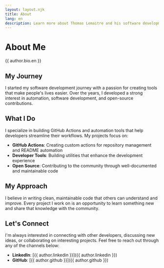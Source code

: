```yaml
---
layout: layout.njk
title: About
lang: en
description: Learn more about Thomas Lemaitre and his software development journey
---
```


# About Me

<div class="about-content">

{{ author.bio.en }}

## My Journey

I started my software development journey with a passion for creating tools that make people's lives easier. Over the years, I developed a strong interest in automation, software development, and open-source contributions.

## What I Do

I specialize in building GitHub Actions and automation tools that help developers streamline their workflows. My projects focus on:

- **GitHub Actions**: Creating custom actions for repository management and README automation
- **Developer Tools**: Building utilities that enhance the development experience
- **Open Source**: Contributing to the community through well-documented and maintainable code

## My Approach

I believe in writing clean, maintainable code that others can understand and improve. Every project I work on is an opportunity to learn something new and share that knowledge with the community.

## Let's Connect

I'm always interested in connecting with other developers, discussing new ideas, or collaborating on interesting projects. Feel free to reach out through any of the channels below:

- **LinkedIn**: [{{ author.linkedin }}]({{ author.linkedin }})
- **GitHub**: [{{ author.github }}]({{ author.github }})

</div>
